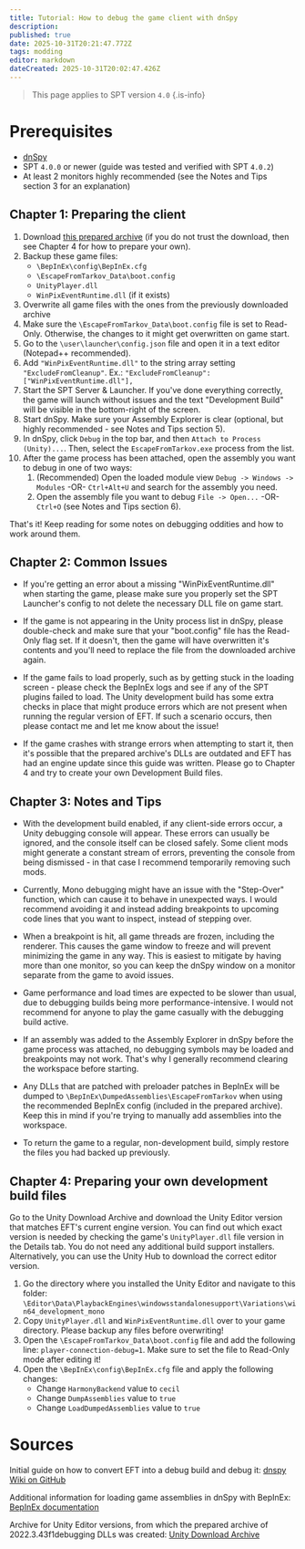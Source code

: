 ```yaml
---
title: Tutorial: How to debug the game client with dnSpy
description: 
published: true
date: 2025-10-31T20:21:47.772Z
tags: modding
editor: markdown
dateCreated: 2025-10-31T20:02:47.426Z
---
```


> This page applies to SPT version `4.0`
{.is-info}

# Prerequisites
- [dnSpy](https://github.com/dnSpyEx/dnSpy)
- SPT `4.0.0` or newer (guide was tested and verified with SPT `4.0.2`)
- At least 2 monitors highly recommended (see the Notes and Tips section 3 for an explanation)

## Chapter 1: Preparing the client

1. Download [this prepared archive](https://mega.nz/file/38w1lQjC#kqKSaYBdcWzOASflUpwsYPC6I6DOqXzuq3157LPoLRg) (if you do not trust the download, then see Chapter 4 for how to prepare your own). 
2. Backup these game files:
	- `\BepInEx\config\BepInEx.cfg`
	- `\EscapeFromTarkov_Data\boot.config`
	- `UnityPlayer.dll`
	- `WinPixEventRuntime.dll` (if it exists) 
3. Overwrite all game files with the ones from the previously downloaded archive
4. Make sure the `\EscapeFromTarkov_Data\boot.config` file is set to Read-Only. Otherwise, the changes to it might get overwritten on game start.
5. Go to the `\user\launcher\config.json` file and open it in a text editor (Notepad++ recommended).
6. Add `"WinPixEventRuntime.dll"` to the string array setting `"ExcludeFromCleanup"`. Ex.: `"ExcludeFromCleanup": ["WinPixEventRuntime.dll"],`
7. Start the SPT Server & Launcher. If you've done everything correctly, the game will launch without issues and the text "Development Build" will be visible in the bottom-right of the screen.
8. Start dnSpy. Make sure your Assembly Explorer is clear (optional, but highly recommended - see Notes and Tips section 5).
9. In dnSpy, click `Debug` in the top bar, and then `Attach to Process (Unity)...`. Then, select the `EscapeFromTarkov.exe` process from the list.
10. After the game process has been attached, open the assembly you want to debug in one of two ways:
	1. (Recommended) Open the loaded module view `Debug -> Windows -> Modules` -OR- `Ctrl+Alt+U` and search for the assembly you need.
	2. Open the assembly file you want to debug `File -> Open...` -OR- `Ctrl+O` (see Notes and Tips section 6).
  
That's it! Keep reading for some notes on debugging oddities and how to work around them.

## Chapter 2: Common Issues

- If you're getting an error about a missing "WinPixEventRuntime.dll" when starting the game, please make sure you properly set the SPT Launcher's config to not delete the necessary DLL file on game start.

- If the game is not appearing in the Unity process list in dnSpy, please double-check and make sure that your "boot.config" file has the Read-Only flag set. If it doesn't, then the game will have overwritten it's contents and you'll need to replace the file from the downloaded archive again.

- If the game fails to load properly, such as by getting stuck in the loading screen - please check the BepInEx logs and see if any of the SPT plugins failed to load. The Unity development build has some extra checks in place that might produce errors which are not present when running the regular version of EFT. If such a scenario occurs, then please contact me and let me know about the issue!

- If the game crashes with strange errors when attempting to start it, then it's possible that the prepared archive's DLLs are outdated and EFT has had an engine update since this guide was written. Please go to Chapter 4 and try to create your own Development Build files.


## Chapter 3: Notes and Tips

- With the development build enabled, if any client-side errors occur, a Unity debugging console will appear. These errors can usually be ignored, and the console itself can be closed safely. Some client mods might generate a constant stream of errors, preventing the console from being dismissed - in that case I recommend temporarily removing such mods.

- Currently, Mono debugging might have an issue with the "Step-Over" function, which can cause it to behave in unexpected ways. I would recommend avoiding it and instead adding breakpoints to upcoming code lines that you want to inspect, instead of stepping over.

- When a breakpoint is hit, all game threads are frozen, including the renderer. This causes the game window to freeze and will prevent minimizing the game in any way. This is easiest to mitigate by having more than one monitor, so you can keep the dnSpy window on a monitor separate from the game to avoid issues.

- Game performance and load times are expected to be slower than usual, due to debugging builds being more performance-intensive. I would not recommend for anyone to play the game casually with the debugging build active.

- If an assembly was added to the Assembly Explorer in dnSpy before the game process was attached, no debugging symbols may be loaded and breakpoints may not work. That's why I generally recommend clearing the workspace before starting.

- Any DLLs that are patched with preloader patches in BepInEx will be dumped to `\BepInEx\DumpedAssemblies\EscapeFromTarkov` when using the recommended BepInEx config (included in the prepared archive). Keep this in mind if you're trying to manually add assemblies into the workspace.

- To return the game to a regular, non-development build, simply restore the files you had backed up previously.

## Chapter 4: Preparing your own development build files

Go to the Unity Download Archive and download the Unity Editor version that matches EFT's current engine version. You can find out which exact version is needed by checking the game's `UnityPlayer.dll` file version in the Details tab. You do not need any additional build support installers. Alternatively, you can use the Unity Hub to download the correct editor version.


1. Go the directory where you installed the Unity Editor and navigate to this folder: `\Editor\Data\PlaybackEngines\windowsstandalonesupport\Variations\win64_development_mono`
2. Copy `UnityPlayer.dll` and `WinPixEventRuntime.dll` over to your game directory. Please backup any files before overwriting!
3. Open the `\EscapeFromTarkov_Data\boot.config` file and add the following line: `player-connection-debug=1`. Make sure to set the file to Read-Only mode after editing it!
4. Open the `\BepInEx\config\BepInEx.cfg` file and apply the following changes:
	- Change `HarmonyBackend` value to `cecil`
	- Change `DumpAssemblies` value to `true`
	- Change `LoadDumpedAssemblies` value to `true`


# Sources

Initial guide on how to convert EFT into a debug build and debug it: [dnspy Wiki on GitHub](https://github.com/dnSpy/dnSpy/wiki/Debugging-Unity-Games#turning-a-release-build-into-a-debug-build)

Additional information for loading game assemblies in dnSpy with BepInEx: [BepInEx documentation](https://docs.bepinex.dev/articles/advanced/debug/assemblies_dnSpy.html)

Archive for Unity Editor versions, from which the prepared archive of 2022.3.43f1debugging DLLs was created: [Unity Download Archive](https://unity.com/releases/editor/archive)